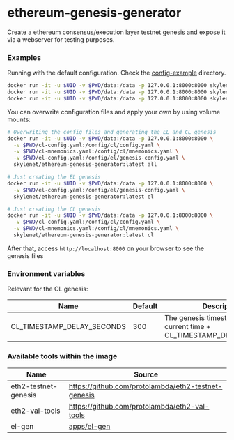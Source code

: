 # ethereum-genesis-generator

Create a ethereum consensus/execution layer testnet genesis and expose it via a webserver for testing purposes.

### Examples

Running with the default configuration. Check the [config-example](config-example) directory.

```sh
docker run -it -u $UID -v $PWD/data:/data -p 127.0.0.1:8000:8000 skylenet/ethereum-genesis-generator:latest all # Create EL+CL genesis
docker run -it -u $UID -v $PWD/data:/data -p 127.0.0.1:8000:8000 skylenet/ethereum-genesis-generator:latest cl  # Just CL
docker run -it -u $UID -v $PWD/data:/data -p 127.0.0.1:8000:8000 skylenet/ethereum-genesis-generator:latest el  # Just EL
```

You can overwrite configuration files and apply your own by using volume mounts:

```sh
# Overwriting the config files and generating the EL and CL genesis
docker run -it -u $UID -v $PWD/data:/data -p 127.0.0.1:8000:8000 \
  -v $PWD/cl-config.yaml:/config/cl/config.yaml \
  -v $PWD/cl-mnemonics.yaml:/config/cl/mnemonics.yaml \
  -v $PWD/el-config.yaml:/config/el/genesis-config.yaml \
  skylenet/ethereum-genesis-generator:latest all

# Just creating the EL genesis
docker run -it -u $UID -v $PWD/data:/data -p 127.0.0.1:8000:8000 \
  -v $PWD/el-config.yaml:/config/el/genesis-config.yaml \
  skylenet/ethereum-genesis-generator:latest el

# Just creating the CL genesis
docker run -it -u $UID -v $PWD/data:/data -p 127.0.0.1:8000:8000 \
  -v $PWD/cl-config.yaml:/config/cl/config.yaml \
  -v $PWD/cl-mnemonics.yaml:/config/cl/mnemonics.yaml \
  skylenet/ethereum-genesis-generator:latest cl
```

After that, access `http://localhost:8000` on your browser to see the genesis files

### Environment variables

Relevant for the CL genesis:

Name | Default | Description
---- |-------- | ----
CL_TIMESTAMP_DELAY_SECONDS | 300 | The genesis timestamp will be the current time + CL_TIMESTAMP_DELAY_SECONDS

### Available tools within the image

Name | Source
---- | ----
eth2-testnet-genesis | https://github.com/protolambda/eth2-testnet-genesis
eth2-val-tools | https://github.com/protolambda/eth2-val-tools
el-gen | [apps/el-gen](apps/el-gen)
